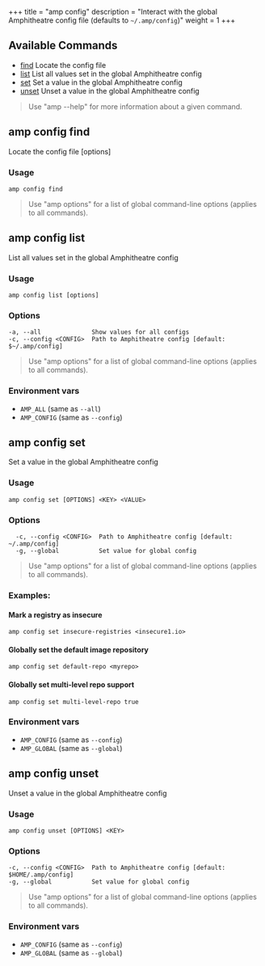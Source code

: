 +++
title = "amp config"
description = "Interact with the global Amphitheatre config file (defaults to `~/.amp/config`)"
weight = 1
+++



## Available Commands
- [find](#amp-config-find)      Locate the config file
- [list](#amp-config-list)      List all values set in the global Amphitheatre config
- [set](#amp-config-set)        Set a value in the global Amphitheatre config
- [unset](#amp-config-unset)    Unset a value in the global Amphitheatre config

> Use "amp <command> --help" for more information about a given command.

## amp config find

Locate the config file [options]


### Usage
```
amp config find
```

> Use "amp options" for a list of global command-line options (applies to all commands).

## amp config list

List all values set in the global Amphitheatre config


### Usage
```
amp config list [options]
```

### Options

```
-a, --all              Show values for all configs
-c, --config <CONFIG>  Path to Amphitheatre config [default: $~/.amp/config]
```

> Use "amp options" for a list of global command-line options (applies to all commands).

### Environment vars

* `AMP_ALL` (same as `--all`)
* `AMP_CONFIG` (same as `--config`)

## amp config set

Set a value in the global Amphitheatre config

### Usage
```
amp config set [OPTIONS] <KEY> <VALUE>
```

### Options
```
  -c, --config <CONFIG>  Path to Amphitheatre config [default: ~/.amp/config]
  -g, --global           Set value for global config
```

> Use "amp options" for a list of global command-line options (applies to all commands).

### Examples:

#### Mark a registry as insecure
```
amp config set insecure-registries <insecure1.io>
```

#### Globally set the default image repository
```
amp config set default-repo <myrepo>
```

#### Globally set multi-level repo support
```
amp config set multi-level-repo true
```

### Environment vars

* `AMP_CONFIG` (same as `--config`)
* `AMP_GLOBAL` (same as `--global`)

## amp config unset

Unset a value in the global Amphitheatre config

### Usage
```
amp config unset [OPTIONS] <KEY>
```

### Options
```
-c, --config <CONFIG>  Path to Amphitheatre config [default: $HOME/.amp/config]
-g, --global           Set value for global config
```

> Use "amp options" for a list of global command-line options (applies to all commands).

### Environment vars

* `AMP_CONFIG` (same as `--config`)
* `AMP_GLOBAL` (same as `--global`)
